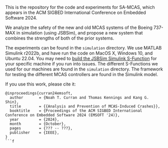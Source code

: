 This is the repository for the code and experiments for SA-MCAS, which appears in
the ACM SIGBED International Conference on Embedded Software 2024.

We analyze the safety of the new and old MCAS systems of the Boeing 737-MAX in
simulation (using JSBSim), and propose a new system that combines the strengths
of both of the prior systems.

The experiments can be found in the `simulation` directory. We use MATLAB Simulink
r2022b, and have run the code on MacOS X, Windows 10, and Ubuntu 22.04. You may need
to [build the JSBSim Simulink S-Function](https://github.com/JSBSim-Team/jsbsim/blob/master/matlab/README.md)
for your specific machine if you run into issues. The different S-Functions we used
for our machines are found in the `simulation` directory. The framework for
testing the different MCAS controllers are found in the Simulink model.

If you use this work, please cite it:
```text
@inproceedings{curran24emsoft,
  author       = {Noah T. Curran and Thomas Kennings and Kang G. Shin},
  title        = {{Analysis and Prevention of MCAS-Induced Crashes}},
  booktitle    = {Proceedings of the ACM SIGBED International Conference on Embedded Software 2024 (EMSOFT '24)},
  year         = {2024},
  month        = {October},
  pages        = {??? -- ???},
  publisher    = {IEEE},
}
```f